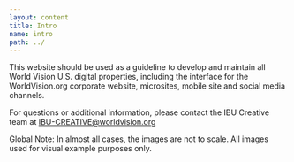 ```yaml
---
layout: content
title: Intro
name: intro
path: ../
---
```

This website should be used as a guideline to develop and maintain all World Vision U.S. digital properties, including the interface for the WorldVision.org corporate website, microsites, mobile site and social media channels.

For questions or additional information, please contact the IBU Creative team at
[IBU-CREATIVE@worldvision.org](mailto:ibu-creative@worldvision.org)


<span class="label label-info">Global Note:</span> In almost all cases, the images are not to scale. All images used for visual example purposes only.
